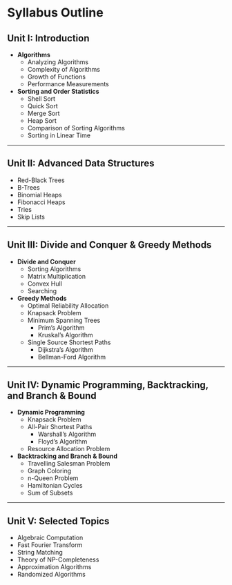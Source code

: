 # Syllabus Outline

## **Unit I: Introduction**
- **Algorithms**  
  - Analyzing Algorithms  
  - Complexity of Algorithms  
  - Growth of Functions  
  - Performance Measurements  
- **Sorting and Order Statistics**  
  - Shell Sort  
  - Quick Sort  
  - Merge Sort  
  - Heap Sort  
  - Comparison of Sorting Algorithms  
  - Sorting in Linear Time  

---

## **Unit II: Advanced Data Structures** 
- Red-Black Trees  
- B-Trees  
- Binomial Heaps  
- Fibonacci Heaps  
- Tries  
- Skip Lists  

---

## **Unit III: Divide and Conquer & Greedy Methods**
- **Divide and Conquer**  
  - Sorting Algorithms  
  - Matrix Multiplication  
  - Convex Hull  
  - Searching  
- **Greedy Methods**  
  - Optimal Reliability Allocation  
  - Knapsack Problem  
  - Minimum Spanning Trees  
    - Prim’s Algorithm  
    - Kruskal’s Algorithm  
  - Single Source Shortest Paths  
    - Dijkstra’s Algorithm  
    - Bellman-Ford Algorithm  

---

## **Unit IV: Dynamic Programming, Backtracking, and Branch & Bound**
- **Dynamic Programming**  
  - Knapsack Problem  
  - All-Pair Shortest Paths  
    - Warshall’s Algorithm  
    - Floyd’s Algorithm  
  - Resource Allocation Problem  
- **Backtracking and Branch & Bound**  
  - Travelling Salesman Problem  
  - Graph Coloring  
  - n-Queen Problem  
  - Hamiltonian Cycles  
  - Sum of Subsets  

---

## **Unit V: Selected Topics**
- Algebraic Computation  
- Fast Fourier Transform  
- String Matching  
- Theory of NP-Completeness  
- Approximation Algorithms  
- Randomized Algorithms  
